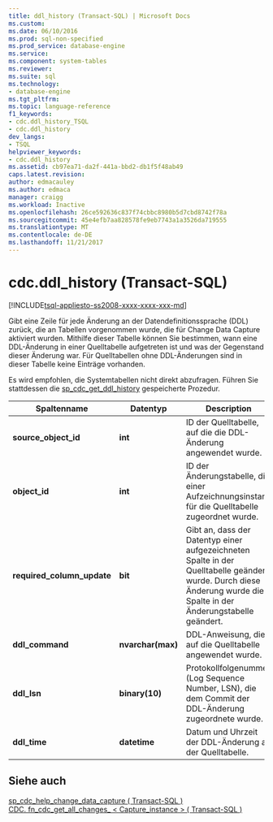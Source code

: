```yaml
---
title: ddl_history (Transact-SQL) | Microsoft Docs
ms.custom: 
ms.date: 06/10/2016
ms.prod: sql-non-specified
ms.prod_service: database-engine
ms.service: 
ms.component: system-tables
ms.reviewer: 
ms.suite: sql
ms.technology:
- database-engine
ms.tgt_pltfrm: 
ms.topic: language-reference
f1_keywords:
- cdc.ddl_history_TSQL
- cdc.ddl_history
dev_langs:
- TSQL
helpviewer_keywords:
- cdc.ddl_history
ms.assetid: cb97ea71-da2f-441a-bbd2-db1f5f48ab49
caps.latest.revision: 
author: edmacauley
ms.author: edmaca
manager: craigg
ms.workload: Inactive
ms.openlocfilehash: 26ce592636c837f74cbbc8980b5d7cbd8742f78a
ms.sourcegitcommit: 45e4efb7aa828578fe9eb7743a1a3526da719555
ms.translationtype: MT
ms.contentlocale: de-DE
ms.lasthandoff: 11/21/2017
---
```

# <a name="cdcddlhistory-transact-sql"></a>cdc.ddl_history (Transact-SQL)
[!INCLUDE[tsql-appliesto-ss2008-xxxx-xxxx-xxx-md](../../includes/tsql-appliesto-ss2008-xxxx-xxxx-xxx-md.md)]

  Gibt eine Zeile für jede Änderung an der Datendefinitionssprache (DDL) zurück, die an Tabellen vorgenommen wurde, die für Change Data Capture aktiviert wurden. Mithilfe dieser Tabelle können Sie bestimmen, wann eine DDL-Änderung in einer Quelltabelle aufgetreten ist und was der Gegenstand dieser Änderung war. Für Quelltabellen ohne DDL-Änderungen sind in dieser Tabelle keine Einträge vorhanden.  
  
 Es wird empfohlen, die Systemtabellen nicht direkt abzufragen. Führen Sie stattdessen die [sp_cdc_get_ddl_history](../../relational-databases/system-stored-procedures/sys-sp-cdc-get-ddl-history-transact-sql.md) gespeicherte Prozedur.  
   
|Spaltenname|Datentyp|Description|  
|-----------------|---------------|-----------------|  
|**source_object_id**|**int**|ID der Quelltabelle, auf die die DDL-Änderung angewendet wurde.|  
|**object_id**|**int**|ID der Änderungstabelle, die einer Aufzeichnungsinstanz für die Quelltabelle zugeordnet wurde.|  
|**required_column_update**|**bit**|Gibt an, dass der Datentyp einer aufgezeichneten Spalte in der Quelltabelle geändert wurde. Durch diese Änderung wurde die Spalte in der Änderungstabelle geändert.|  
|**ddl_command**|**nvarchar(max)**|DDL-Anweisung, die auf die Quelltabelle angewendet wurde.|  
|**ddl_lsn**|**binary(10)**|Protokollfolgenummer (Log Sequence Number, LSN), die dem Commit der DDL-Änderung zugeordnete wurde.|  
|**ddl_time**|**datetime**|Datum und Uhrzeit der DDL-Änderung an der Quelltabelle.|  
  
## <a name="see-also"></a>Siehe auch  
 [sp_cdc_help_change_data_capture &#40; Transact-SQL &#41;](../../relational-databases/system-stored-procedures/sys-sp-cdc-help-change-data-capture-transact-sql.md)   
 [CDC. fn_cdc_get_all_changes_ &#60; Capture_instance &#62;  &#40; Transact-SQL &#41;](../../relational-databases/system-functions/cdc-fn-cdc-get-all-changes-capture-instance-transact-sql.md)  
  
  
